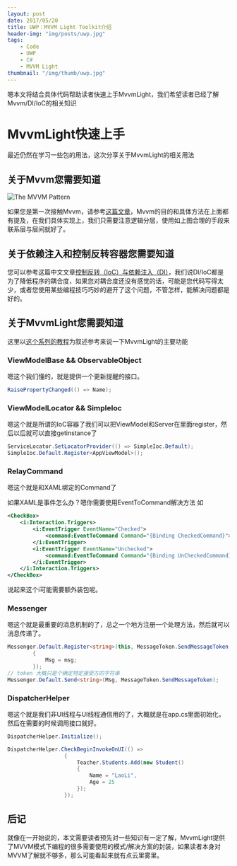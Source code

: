 ```yaml
---
layout: post
date: 2017/05/20
title: UWP：MVVM Light Toolkit介绍
header-img: "img/posts/uwp.jpg"
tags:
    - Code
    - UWP
    - C#
    - MVVM Light
thumbnail: "/img/thumb/uwp.jpg"
---
```


嗯本文将结合具体代码帮助读者快速上手MvvmLight，我们希望读者已经了解Mvvm/DI/IoC的相关知识

<!--more-->

# MvvmLight快速上手

最近仍然在学习一些包的用法，这次分享关于MvvmLight的相关用法

## 关于Mvvm您需要知道

![The MVVM Pattern](https://i-msdn.sec.s-msft.com/dynimg/IC564167.png)

如果您是第一次接触Mvvm，请参考[这篇文章](https://msdn.microsoft.com/zh-cn/library/hh848246.aspx)，Mvvm的目的和具体方法在上面都有提及，在我们具体实现上，我们只需要注意逻辑分层，使用如上图合理的手段来联系层与层间就好了。


## 关于依赖注入和控制反转容器您需要知道

您可以参考这篇中文文章[控制反转（IoC）与依赖注入（DI）](http://blog.xiaohansong.com/2015/10/21/IoC-and-DI/)，我们说DI/IoC都是为了降低程序的耦合度，如果您对耦合度还没有感觉的话，可能是您代码写得太少，或者您使用某些编程技巧巧妙的避开了这个问题，不管怎样，能解决问题都是好的。

## 关于MvvmLight您需要知道

这里以[这个系列的教程](http://www.cnblogs.com/HelloMyWorld/p/4750070.html)为叙述参考来说一下MvvmLight的主要功能

### ViewModelBase && ObservableObject

嗯这个我们懂的，就是提供一个更新提醒的接口。
```csharp
RaisePropertyChanged(() => Name);
```
### ViewModelLocator && SimpleIoc

嗯这个就是所谓的IoC容器了我们可以把ViewModel和Server在里面register，然后以后就可以直接getinstance了
```csharp
ServiceLocator.SetLocatorProvider(() => SimpleIoc.Default);
SimpleIoc.Default.Register<AppViewModel>();
```

### RelayCommand

嗯这个就是和XAML绑定的Command了

如果XAML是事件怎么办？嗯你需要使用EventToCommand解决方法
如
```xml
<CheckBox>
    <i:Interaction.Triggers>
        <i:EventTrigger EventName="Checked">
            <command:EventToCommand Command="{Binding CheckedCommand}"></command:EventToCommand>
        </i:EventTrigger>
        <i:EventTrigger EventName="Unchecked">
            <command:EventToCommand Command="{Binding UnCheckedCommand}"></command:EventToCommand>
        </i:EventTrigger>
    </i:Interaction.Triggers>
</CheckBox>
```
说起来这个i可能需要额外装包呢。

### Messenger

嗯这个就是最重要的消息机制的了，总之一个地方注册一个处理方法，然后就可以消息传递了。
```csharp
Messenger.Default.Register<string>(this, MessageToken.SendMessageToken, (msg) =>
        {
            Msg = msg;
        });
// token 大概只是个确定特定接受方的字符串
Messenger.Default.Send<string>(Msg, MessageToken.SendMessageToken);
```

### DispatcherHelper

嗯这个就是我们非UI线程与UI线程通信用的了，大概就是在app.cs里面初始化，然后在需要的时候调用接口就好。
```csharp
DispatcherHelper.Initialize();

DispatcherHelper.CheckBeginInvokeOnUI(() =>
                  {
                      Teacher.Students.Add(new Student()
                      {
                          Name = "LaoLi",
                          Age = 25
                      });
                  });
```

## 后记

就像在一开始说的，本文需要读者预先对一些知识有一定了解，MvvmLight提供了MVVM模式下编程的很多需要使用的模式/解决方案的封装，如果读者本身对MVVM了解就不够多，那么可能看起来就有点云里雾里。
